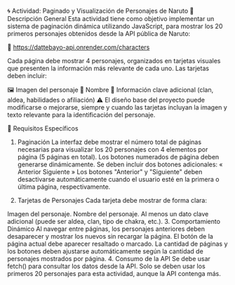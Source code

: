 🌀 Actividad: Paginado y Visualización de Personajes de Naruto
📌 Descripción General
Esta actividad tiene como objetivo implementar un sistema de paginación dinámica utilizando JavaScript, para mostrar los 20 primeros personajes obtenidos desde la API pública de Naruto:

🔗 https://dattebayo-api.onrender.com/characters

Cada página debe mostrar 4 personajes, organizados en tarjetas visuales que presenten la información más relevante de cada uno. Las tarjetas deben incluir:

🖼️ Imagen del personaje
📝 Nombre
📘 Información clave adicional (clan, aldea, habilidades o afiliación)
⚠️ El diseño base del proyecto puede modificarse o mejorarse, siempre y cuando las tarjetas incluyan la imagen y texto relevante para la identificación del personaje.

🎯 Requisitos Específicos
1. Paginación
La interfaz debe mostrar el número total de páginas necesarias para visualizar los 20 personajes con 4 elementos por página (5 páginas en total).
Los botones numerados de página deben generarse dinámicamente.
Se deben incluir dos botones adicionales:
« Anterior
Siguiente »
Los botones "Anterior" y "Siguiente" deben desactivarse automáticamente cuando el usuario esté en la primera o última página, respectivamente.


2. Tarjetas de Personajes
Cada tarjeta debe mostrar de forma clara:

Imagen del personaje.
Nombre del personaje.
Al menos un dato clave adicional (puede ser aldea, clan, tipo de chakra, etc.).
3. Comportamiento Dinámico
Al navegar entre páginas, los personajes anteriores deben desaparecer y mostrar los nuevos sin recargar la página.
El botón de la página actual debe aparecer resaltado o marcado.
La cantidad de páginas y los botones deben ajustarse automáticamente según la cantidad de personajes mostrados por página.
4. Consumo de la API
Se debe usar fetch() para consultar los datos desde la API.
Solo se deben usar los primeros 20 personajes para esta actividad, aunque la API contenga más.

